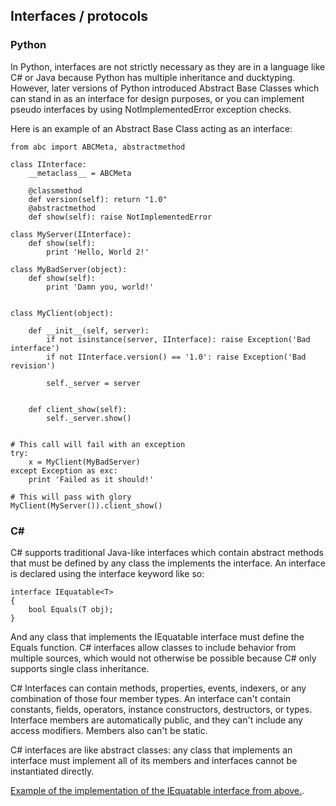 ## Interfaces / protocols
### Python
In Python, interfaces are not strictly necessary as they are in a language like C# or Java because Python has multiple inheritance and ducktyping. However, later versions of Python introduced Abstract Base Classes which can stand in as an interface for design purposes, or you can implement pseudo interfaces by using NotImplementedError exception checks.

Here is an example of an Abstract Base Class acting as an interface:
```
from abc import ABCMeta, abstractmethod

class IInterface:
    __metaclass__ = ABCMeta

    @classmethod
    def version(self): return "1.0"
    @abstractmethod
    def show(self): raise NotImplementedError

class MyServer(IInterface):
    def show(self):
        print 'Hello, World 2!'

class MyBadServer(object):
    def show(self):
        print 'Damn you, world!'


class MyClient(object):

    def __init__(self, server):
        if not isinstance(server, IInterface): raise Exception('Bad interface')
        if not IInterface.version() == '1.0': raise Exception('Bad revision')

        self._server = server


    def client_show(self):
        self._server.show()


# This call will fail with an exception
try:
    x = MyClient(MyBadServer)
except Exception as exc:
    print 'Failed as it should!'

# This will pass with glory
MyClient(MyServer()).client_show()
```
### C#
C# supports traditional Java-like interfaces which contain abstract methods that must be defined by any class the implements the interface. An interface is declared using the interface keyword like so:
```
interface IEquatable<T>
{
    bool Equals(T obj);
}
```
And any class that implements the IEquatable interface must define the Equals function. C# interfaces allow classes to include behavior from multiple sources, which would not otherwise be possible because C# only supports single class inheritance.

C# Interfaces can contain methods, properties, events, indexers, or any combination of those four member types. An interface can't contain constants, fields, operators, instance constructors, destructors, or types. Interface members are automatically public, and they can't include any access modifiers. Members also can't be static.

C# interfaces are like abstract classes: any class that implements an interface must implement all of its members and interfaces cannot be instantiated directly.

[Example of the implementation of the IEquatable interface from above.](/CodeSnippets/CSharpInterfaceExample.cs).
